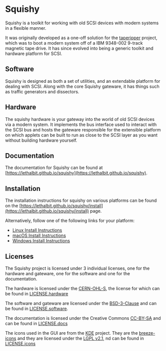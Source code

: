 # Squishy

Squishy is a toolkit for working with old SCSI devices with modern systems in a flexible manner.

It was originally developed as a one-off solution for the [taperipper](https://lethalbit.net/projects/taperipper/) project, which was to boot a modern system off of a IBM 9348-002 9-track magnetic tape drive. It has since evolved into being a generic toolkit and hardware platform for SCSI.

## Software

Squishy is designed as both a set of utilities, and an extendable platform for dealing with SCSI. Along with the core Squishy gateware, it has things such as traffic generators and dissectors.

## Hardware

The squishy hardware is your gateway into the world of old SCSI devices via a modern system. It implements the bus interface used to interact with the SCSI bus and hosts the gateware responsible for the extensible platform on which applets can be built to run as close to the SCSI layer as you want without building hardware yourself.

## Documentation

The documentation for Squishy can be found at [https://lethalbit.github.io/squishy](https://lethalbit.github.io/squishy).

## Installation

The installation instructions for squishy on various platforms can be found on the [https://lethalbit.github.io/squishy/install](https://lethalbit.github.io/squishy/install) page. 

Alternatively, follow one of the following links for your platform:

 * [Linux Install Instructions](https://lethalbit.github.io/squishy/install/index.html#linux)
 * [macOS Install Instructions](https://lethalbit.github.io/squishy/install/index.html#macos)
 * [Windows Install Instructions](https://lethalbit.github.io/squishy/install/index.html#windows)

## Licenses

The Squishy project is licensed under 3 individual licenses, one for the hardware and gateware, one for the software and one for the documentation.

The hardware is licensed under the [CERN-OHL-S](https://ohwr.org/cern_ohl_s_v2.txt), the license for which can be found in [LICENSE.hardware](LICENSE.hardware)

The software and gateware are licensed under the [BSD-3-Clause](https://spdx.org/licenses/BSD-3-Clause.html) and can be found in [LICENSE.software](LICENSE.software).

The documentation is licensed under the Creative Commons [CC-BY-SA](https://creativecommons.org/licenses/by-sa/2.0/) and can be found in [LICENSE.docs](LICENSE.docs)

The icons used in the GUI are from the [KDE](https://kde.org) project. They are the [breeze-icons](https://github.com/KDE/breeze-icons/) and they are licensed under the [LGPL v2.1](https://spdx.org/licenses/LGPL-2.1-only.html), nd can be found in [LICENSE.icons](LICENSE.icons) 
